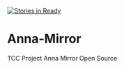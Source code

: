 [![Stories in Ready](https://badge.waffle.io/igorgottschalg/Anna-Mirror.png?label=ready&title=Ready)](https://waffle.io/igorgottschalg/Anna-Mirror)
# Anna-Mirror
TCC Project Anna Mirror Open Source
